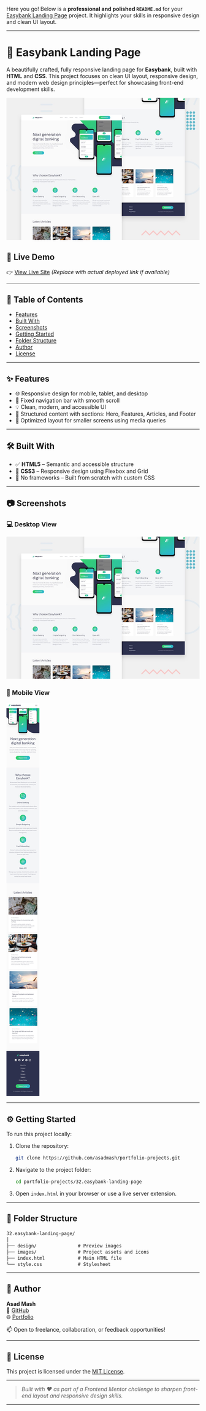 Here you go! Below is a **professional and polished `README.md`** for your [Easybank Landing Page](https://github.com/asadmash/portfolio-projects/tree/master/32.easybank-landing-page) project. It highlights your skills in responsive design and clean UI layout.

---

# 🏦 Easybank Landing Page

A beautifully crafted, fully responsive landing page for **Easybank**, built with **HTML** and **CSS**. This project focuses on clean UI layout, responsive design, and modern web design principles—perfect for showcasing front-end development skills.

![Desktop Preview](./design/desktop-preview.jpg)

## 🔗 Live Demo

👉 [View Live Site](https://asadmash.github.io/portfolio-projects/32.easybank-landing-page/)
*(Replace with actual deployed link if available)*

---

## 📌 Table of Contents

- [Features](#-features)
- [Built With](#-built-with)
- [Screenshots](#-screenshots)
- [Getting Started](#-getting-started)
- [Folder Structure](#-folder-structure)
- [Author](#-author)
- [License](#-license)

---

## ✨ Features

- 🌐 Responsive design for mobile, tablet, and desktop
- 🧭 Fixed navigation bar with smooth scroll
- 💡 Clean, modern, and accessible UI
- 📄 Structured content with sections: Hero, Features, Articles, and Footer
- 📱 Optimized layout for smaller screens using media queries

---

## 🛠 Built With

- ✅ **HTML5** – Semantic and accessible structure
- 🎨 **CSS3** – Responsive design using Flexbox and Grid
- 🧰 No frameworks – Built from scratch with custom CSS

---

## 📷 Screenshots

### 💻 Desktop View
![Desktop View](./design/desktop-preview.jpg)

### 📱 Mobile View
![Mobile View](./design/mobile-design.jpg)

---

## ⚙️ Getting Started

To run this project locally:

1. Clone the repository:
   ```bash
   git clone https://github.com/asadmash/portfolio-projects.git
   ```

2. Navigate to the project folder:
   ```bash
   cd portfolio-projects/32.easybank-landing-page
   ```

3. Open `index.html` in your browser or use a live server extension.

---

## 📁 Folder Structure

```
32.easybank-landing-page/
│
├── design/               # Preview images
├── images/               # Project assets and icons
├── index.html            # Main HTML file
└── style.css             # Stylesheet
```

---

## 👤 Author

**Asad Mash**  
🔗 [GitHub](https://github.com/asadmash)  
🌐 [Portfolio](https://asadmash.vercel.app/)

📫 Open to freelance, collaboration, or feedback opportunities!

---

## 📄 License

This project is licensed under the [MIT License](LICENSE).

---

> _Built with ❤️ as part of a Frontend Mentor challenge to sharpen front-end layout and responsive design skills._

---
